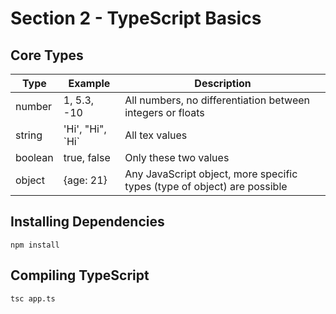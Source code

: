 # Section 2 - TypeScript Basics

## Core Types
| Type | Example | Description |
| ---- | ------- | ----------- |
| number | 1, 5.3, -10 | All numbers, no differentiation between integers or floats |
| string | 'Hi', "Hi", \`Hi\` | All tex values |
| boolean | true, false | Only these two values |
| object | {age: 21} | Any JavaScript object, more specific types (type of object) are possible |

## Installing Dependencies

```
npm install
```

## Compiling TypeScript
```
tsc app.ts
```